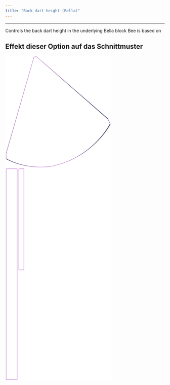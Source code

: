 ```yaml
---
title: "Back dart height (Bella)"
---
```


---

Controls the back dart height in the underlying Bella block Bee is based on

## Effekt dieser Option auf das Schnittmuster

![Dieses Bild zeigt den Effekt dieser Option, indem es mehrere Varianten überlagert, die einen anderen Wert für diese Option haben](bee_backdartheight_sample.svg "Effekt dieser Option auf das Schnittmuster")
